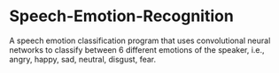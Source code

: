 # Speech-Emotion-Recognition
 A speech emotion classification program that uses convolutional neural networks to classify between 6 different emotions of the speaker, i.e., angry, happy, sad, neutral, disgust, fear.

